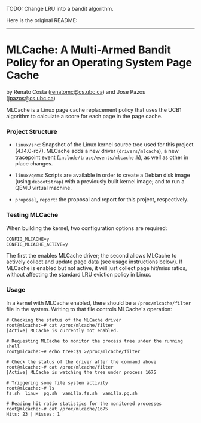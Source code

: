 TODO: Change LRU into a bandit algorithm.





Here is the original README:

-------------------------------------------------

# MLCache: A Multi-Armed Bandit Policy for an Operating System Page Cache
by Renato Costa (renatomc@cs.ubc.ca) and Jose Pazos (jpazos@cs.ubc.ca)

MLCache is a Linux page cache replacement policy that uses the UCB1 algorithm
to calculate a score for each page in the page cache.

### Project Structure

* `linux/src`: Snapshot of the Linux kernel source tree used for this project (4.14.0-rc7).
MLCache adds a new driver (`drivers/mlcache`), a new tracepoint event (`include/trace/events/mlcache.h`),
as well as other in place changes.

* `linux/qemu`: Scripts are available in order to create a Debian disk image (using `debootstrap`) with
a previously built kernel image; and to run a QEMU virtual machine.

* `proposal`, `report`: the proposal and report for this project, respectively.

### Testing MLCache

When building the kernel, two configuration options are required:

```
CONFIG_MLCACHE=y
CONFIG_MLCACHE_ACTIVE=y
```

The first the enables MLCache driver; the second allows MLCache to actively
collect and update page data (see usage instructions below). If MLCache is
enabled but not active, it will just collect page hit/miss ratios, without
affecting the standard LRU eviction policy in Linux.

### Usage

In a kernel with MLCache enabled, there should be a `/proc/mlcache/filter` file in the system.
Writing to that file controls MLCache's operation:

```
# Checking the status of the MLCache driver
root@mlcache:~# cat /proc/mlcache/filter
[Active] MLCache is currently not enabled.

# Requesting MLCache to monitor the process tree under the running shell
root@mlcache:~# echo tree:$$ >/proc/mlcache/filter

# Check the status of the driver after the command above
root@mlcache:~# cat /proc/mlcache/filter
[Active] MLCache is watching the tree under process 1675

# Triggering some file system activity
root@mlcache:~# ls
fs.sh  linux  pg.sh  vanilla.fs.sh  vanilla.pg.sh

# Reading hit ratio statistics for the monitored processes
root@mlcache:~# cat /proc/mlcache/1675
Hits: 23 | Misses: 1
```
